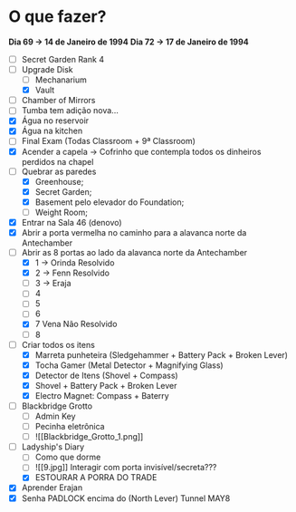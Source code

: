 # O que fazer?
 **Dia 69 -> 14 de Janeiro de 1994**
 **Dia 72 -> 17 de Janeiro de 1994**
 - [ ] Secret Garden Rank 4
 - [ ] Upgrade Disk
	 - [ ] Mechanarium
	 - [x] Vault
 - [ ] Chamber of Mirrors
 - [ ] Tumba tem adição nova...
 - [x] Água no reservoir
 - [x] Água na kitchen
 - [ ] Final Exam (Todas Classroom + 9ª Classroom)
 - [x] Acender a capela -> Cofrinho que contempla todos os dinheiros perdidos na chapel
 - [ ] Quebrar as paredes
	- [x] Greenhouse;
	- [x] Secret Garden;
	- [x] Basement pelo elevador do Foundation;
	- [ ] Weight Room;
- [x] Entrar na Sala 46 (denovo)
- [x] Abrir a porta vermelha no caminho para a alavanca norte da Antechamber
- [ ] Abrir as 8 portas ao lado da alavanca norte da Antechamber
	- [x] 1 -> Orinda Resolvido
	- [x] 2 -> Fenn Resolvido
	- [ ] 3 -> Eraja
	- [ ] 4
	- [ ] 5
	- [ ] 6
	- [x] 7 Vena Não Resolvido
	- [ ] 8
- [ ] Criar todos os itens
	- [x] Marreta punheteira (Sledgehammer + Battery Pack + Broken Lever)
	- [x] Tocha Gamer (Metal Detector + Magnifying Glass)
	- [x] Detector de Itens (Shovel + Compass)
	- [x] Shovel + Battery Pack + Broken Lever
	- [x] Electro Magnet: Compass + Baterry
- [ ] Blackbridge Grotto
	- [ ] Admin Key
	- [ ] Pecinha eletrônica
	- [ ] ![[Blackbridge_Grotto_1.png]]
- [ ] Ladyship's Diary
	- [ ] Como que dorme
	- [ ] ![[9.jpg]] Interagir com porta invisível/secreta???
	- [x] ESTOURAR A PORRA DO TRADE
- [x] Aprender Erajan
- [x] Senha PADLOCK encima do (North Lever) Tunnel MAY8